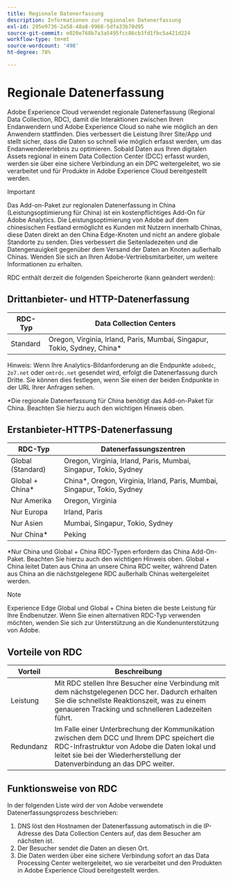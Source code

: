 ```yaml
---
title: Regionale Datenerfassung
description: Informationen zur regionalen Datenerfassung
exl-id: 295e9736-2a58-48a8-9968-5dfa33b70d95
source-git-commit: e020e768b7a3a5495fcc86cb3fd1fbc5a421d224
workflow-type: tm+mt
source-wordcount: '498'
ht-degree: 78%

---
```


# Regionale Datenerfassung

Adobe Experience Cloud verwendet regionale Datenerfassung (Regional Data Collection, RDC), damit die Interaktionen zwischen Ihren Endanwendern und Adobe Experience Cloud so nahe wie möglich an den Anwendern stattfinden. Dies verbessert die Leistung Ihrer Site/App und stellt sicher, dass die Daten so schnell wie möglich erfasst werden, um das Endanwendererlebnis zu optimieren. Sobald Daten aus Ihren digitalen Assets regional in einem Data Collection Center (DCC) erfasst wurden, werden sie über eine sichere Verbindung an ein DPC weitergeleitet, wo sie verarbeitet und für Produkte in Adobe Experience Cloud bereitgestellt werden.

>[!IMPORTANT]
>
>Das Add-on-Paket zur regionalen Datenerfassung in China (Leistungsoptimierung für China) ist ein kostenpflichtiges Add-On für Adobe Analytics. Die Leistungsoptimierung von Adobe auf dem chinesischen Festland ermöglicht es Kunden mit Nutzern innerhalb Chinas, diese Daten direkt an den China Edge-Knoten und nicht an andere globale Standorte zu senden. Dies verbessert die Seitenladezeiten und die Datengenauigkeit gegenüber dem Versand der Daten an Knoten außerhalb Chinas. Wenden Sie sich an Ihren Adobe-Vertriebsmitarbeiter, um weitere Informationen zu erhalten.

RDC enthält derzeit die folgenden Speicherorte (kann geändert werden):

## Drittanbieter- und HTTP-Datenerfassung

| RDC-Typ | Data Collection Centers |
|---------------------|-------------------|
| Standard | Oregon, Virginia, Irland, Paris, Mumbai, Singapur, Tokio, Sydney, China* |

Hinweis: Wenn Ihre Analytics-Bildanforderung an die Endpunkte `adobedc`, `2o7.net` oder `omtrdc.net` gesendet wird, erfolgt die Datenerfassung durch Dritte. Sie können dies festlegen, wenn Sie einen der beiden Endpunkte in der URL Ihrer Anfragen sehen.

*Die regionale Datenerfassung für China benötigt das Add-on-Paket für China. Beachten Sie hierzu auch den wichtigen Hinweis oben.

## Erstanbieter-HTTPS-Datenerfassung

| RDC-Typ | Datenerfassungszentren |
|---------------------|-------------------|
| Global (Standard) | Oregon, Virginia, Irland, Paris, Mumbai, Singapur, Tokio, Sydney |
| Global + China* | China*, Oregon, Virginia, Irland, Paris, Mumbai, Singapur, Tokio, Sydney |
| Nur Amerika | Oregon, Virginia |
| Nur Europa | Irland, Paris |
| Nur Asien | Mumbai, Singapur, Tokio, Sydney |
| Nur China* | Peking |

*Nur China und Global + China RDC-Typen erfordern das China Add-On-Paket. Beachten Sie hierzu auch den wichtigen Hinweis oben. Global + China leitet Daten aus China an unsere China RDC weiter, während Daten aus China an die nächstgelegene RDC außerhalb Chinas weitergeleitet werden.

>[!NOTE]
>Experience Edge Global und Global + China bieten die beste Leistung für Ihre Endbenutzer. Wenn Sie einen alternativen RDC-Typ verwenden möchten, wenden Sie sich zur Unterstützung an die Kundenunterstützung von Adobe.

## Vorteile von RDC

| Vorteil | Beschreibung |
| --- | --- |
| Leistung | Mit RDC stellen Ihre Besucher eine Verbindung mit dem nächstgelegenen DCC her. Dadurch erhalten Sie die schnellste Reaktionszeit, was zu einem genaueren Tracking und schnelleren Ladezeiten führt. |
| Redundanz | Im Falle einer Unterbrechung der Kommunikation zwischen dem DCC und Ihrem DPC speichert die RDC-Infrastruktur von Adobe die Daten lokal und leitet sie bei der Wiederherstellung der Datenverbindung an das DPC weiter. |

## Funktionsweise von RDC

In der folgenden Liste wird der von Adobe verwendete Datenerfassungsprozess beschrieben:

1. DNS löst den Hostnamen der Datenerfassung automatisch in die IP-Adresse des Data Collection Centers auf, das dem Besucher am nächsten ist.
1. Der Besucher sendet die Daten an diesen Ort.
1. Die Daten werden über eine sichere Verbindung sofort an das Data Processing Center weitergeleitet, wo sie verarbeitet und den Produkten in Adobe Experience Cloud bereitgestellt werden.
